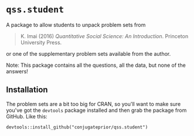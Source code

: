 # `qss.student`

A package to allow students to unpack problem sets from 

> K. Imai (2016) *Quantitative Social Science: An Introduction*. Princeton 
> University Press.

or one of the supplementary problem sets available from the author.

Note: This package contains all the questions, all the data, but none of the 
answers!

## Installation

The problem sets are a bit too big for CRAN, so you'll want to make sure you've got
the `devtools` package installed and then grab the package from GitHub. 
Like this:

    devtools::install_github("conjugateprior/qss.student")
    
